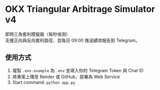 # OKX Triangular Arbitrage Simulator v4

即時三角套利模擬器（每秒偵測）  
支援正向與反向套利路徑，並每日 09:00 推送績效報告到 Telegram。

## 使用方式
1. 複製 `.env.example` 為 `.env` 並填入你的 Telegram Token 與 Chat ID
2. 將專案上傳至 Render 或 GitHub，部署為 Web Service
3. Start command: `python app.py`

